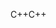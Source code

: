 <span data-ttu-id="a6723-101">C++</span><span class="sxs-lookup"><span data-stu-id="a6723-101">C++</span></span>